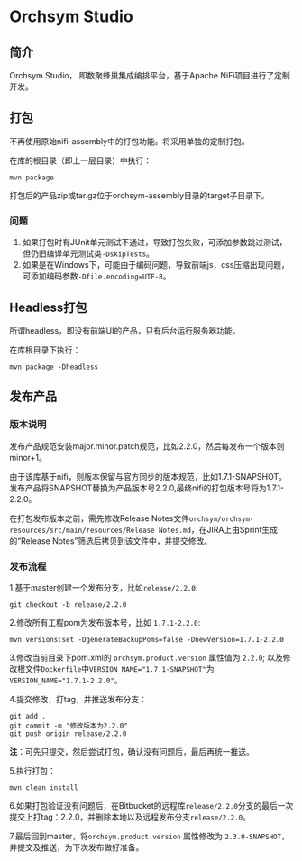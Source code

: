 # Orchsym Studio

## 简介

Orchsym Studio， 即数聚蜂巢集成编排平台，基于Apache NiFi项目进行了定制开发。

## 打包

不再使用原始nifi-assembly中的打包功能。将采用单独的定制打包。

在库的根目录（即上一层目录）中执行：

```
mvn package
```

打包后的产品zip或tar.gz位于orchsym-assembly目录的target子目录下。

### 问题

1. 如果打包时有JUnit单元测试不通过，导致打包失败，可添加参数跳过测试，但仍旧编译单元测试类`-DskipTests`。
2. 如果是在Windows下，可能由于编码问题，导致前端js，css压缩出现问题，可添加编码参数`-Dfile.encoding=UTF-8`。

## Headless打包

所谓headless，即没有前端UI的产品，只有后台运行服务器功能。

在库根目录下执行：

```
mvn package -Dheadless
```

## 发布产品

### 版本说明
发布产品规范安装major.minor.patch规范，比如2.2.0，然后每发布一个版本则minor+1。


由于该库基于nifi，则版本保留与官方同步的版本规范，比如1.7.1-SNAPSHOT。发布产品将SNAPSHOT替换为产品版本号2.2.0,最终nifi的打包版本号将为1.7.1-2.2.0。

在打包发布版本之前，需先修改Release Notes文件`orchsym/orchsym-resources/src/main/resources/Release Notes.md`，在JIRA上由Sprint生成的“Release Notes”筛选后拷贝到该文件中，并提交修改。

### 发布流程
1.基于master创建一个发布分支，比如`release/2.2.0`:

```
git checkout -b release/2.2.0
```

2.修改所有工程pom为发布版本号，比如 `1.7.1-2.2.0`:

```
mvn versions:set -DgenerateBackupPoms=false -DnewVersion=1.7.1-2.2.0
```

3.修改当前目录下pom.xml的 `orchsym.product.version` 属性值为 `2.2.0`; 以及修改根文件`Dockerfile`中`VERSION_NAME="1.7.1-SNAPSHOT"`为`VERSION_NAME="1.7.1-2.2.0"`。

4.提交修改，打tag，并推送发布分支：

```
git add .
git commit -m "修改版本为2.2.0"
git push origin release/2.2.0
```

**注**：可先只提交，然后尝试打包，确认没有问题后，最后再统一推送。

5.执行打包：

```
mvn clean install
```

6.如果打包验证没有问题后，在Bitbucket的远程库`release/2.2.0`分支的最后一次提交上打tag：2.2.0，并删除本地以及远程发布分支`release/2.2.0`。

7.最后回到master，将`orchsym.product.version` 属性修改为 `2.3.0-SNAPSHOT`，并提交及推送，为下次发布做好准备。
